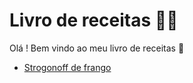 # Livro de receitas 👨‍🍳

Olá ! Bem vindo ao meu livro de receitas 👋

- [Strogonoff de frango](https://github.com/Perkles/livro-receitas/blob/master/receitas/strogonoff.md)

  
